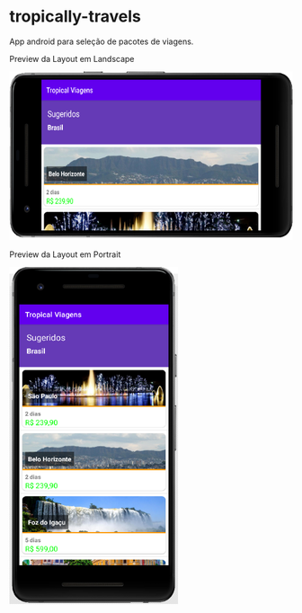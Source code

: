 # tropically-travels
App android para seleção de pacotes de viagens.

Preview da Layout em Landscape


<img src="https://github.com/Damoniy/resources/blob/master/tropically-travels/landscape.png" height="300" width="600" title="hover text"></img>


Preview da Layout em Portrait


<img src="https://github.com/Damoniy/resources/blob/master/tropically-travels/portrait.png" height="600" width="300" title="hover text">

